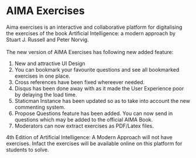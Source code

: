 # AIMA Exercises
Aima exercises is an interactive and collaborative platform for digitalising the exercises of the book Artificial Intelligence: a modern approach by Stuart J. Russell and Peter Norvig.  
<br>
The new version of AIMA Exercises has following new added feature:<br>
1. New and attractive UI Design
2. You can bookmark your favourite questions and see all bookmarked exercises in one place.
3. Cross references have been fixed whereever needed.
4. Disqus has been done away with as it made the User Experience poor by delaying the load time.
5. Staticman Instance has been updated so as to take into account the new commenting system.
6. Propose Questions feature has been added. You can now send in questions which may be added to the official AIMA Book.
7. Moderators can now extract exercises as PDF/Latex files.

4th Edition of Artificial Intelligence: A Modern Approach will not have exercises. Infact the exercises will be available online on this platform for students to solve.
